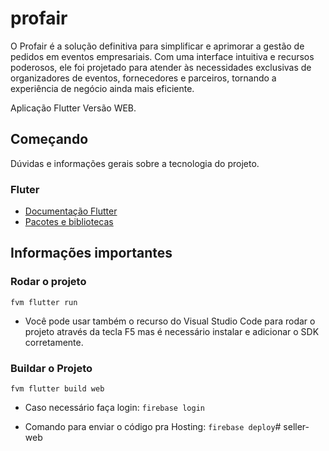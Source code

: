 # profair

O Profair é a solução definitiva para simplificar e aprimorar a gestão de pedidos em eventos empresariais. Com uma interface intuitiva e recursos poderosos, ele foi projetado para atender às necessidades exclusivas de organizadores de eventos, fornecedores e parceiros, tornando a experiência de negócio ainda mais eficiente.

Aplicação Flutter Versão WEB.

## Começando

Dúvidas e informações gerais sobre a tecnologia do projeto.

### Fluter

- [Documentação Flutter](https://docs.flutter.dev/)
- [Pacotes e bibliotecas](https://pub.dev/)

## Informações importantes

### Rodar o projeto

``fvm flutter run``
- Você pode usar também o recurso do Visual Studio Code para rodar o projeto através da tecla F5 mas é necessário instalar e adicionar o SDK corretamente.

### Buildar o Projeto
```fvm flutter build web```

- Caso necessário faça login:
```firebase login```

- Comando para enviar o código pra Hosting: ```firebase deploy```# seller-web
